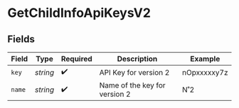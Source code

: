 # GetChildInfoApiKeysV2


## Fields

| Field                         | Type                          | Required                      | Description                   | Example                       |
| ----------------------------- | ----------------------------- | ----------------------------- | ----------------------------- | ----------------------------- |
| `key`                         | *string*                      | :heavy_check_mark:            | API Key for version 2         | nOpxxxxxy7z                   |
| `name`                        | *string*                      | :heavy_check_mark:            | Name of the key for version 2 | N˚2                           |